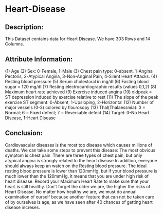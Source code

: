 # Heart-Disease

## Description:
This Dataset contains data for Heart Disease. We have 303 Rows and 14 Columns.
## Attribute Information:
(1) Age 
(2) Sex: 0-Female, 1-Male
(3) Chest pain type: 0-absent, 1-Angina Pectoris, 2-Atypical Angina, 3-Non-Anginal Pain, 4-Silent Heart Attacks. 
(4) Resting blood pressure 
(5) Serum cholestoral in mg/dl 
(6) Fasting blood sugar > 120 mg/dl 
(7) Resting electrocardiographic results (values 0,1,2) 
(8) Maximum heart rate achieved 
(9) Exercise induced angina 
(10) oldpeak = ST depression induced by exercise relative to rest 
(11) The slope of the peak exercise ST segment: 0-Absent, 1-Upsloping, 2-Horizontal 
(12) Number of major vessels (0-3) colored by flourosopy 
(13) Thal(Thalaessmia): 3 = Normal; 6 = Fixed defect; 7 = Reversable defect 
(14) Target: 0-No Heart Disease, 1-Heart Disease 
 
## Conclusion:
Cardiovascular diseases is the most top disease which causes millions of deaths. We can take some steps to prevent this disease: The most obvious symptom is chest pain. There are three types of chest pain, but only atypical angina is strongly related to the heart disease.In addition, everyone should always keep an watch on the Resting blood pressure. The ideal resting blood pressure is lower than 120mmHg, but if your blood pressure is much lower than the 120mmHg, it means that you are under high risk of heart disease. Record your Maximum Heart Rate to make sure that your heart is still healthy. Don't forget the older we are, the higher the risks of Heart Disease. No matter how healthy we are, we must do annual examination of ourself because another feature that can not be taken care of by ourselves is age, as we have seen after 40 chances of getting heart disease increses.
